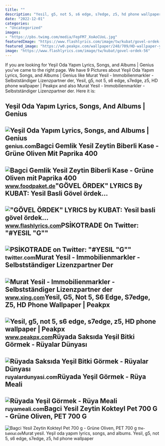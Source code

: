 ```yaml
---
title: ""
description: "Yesil, g5, not 5, s6 edge, s7edge, z5, hd phone wallpaper"
date: "2022-12-01"
categories:
- "Uncategorized"
images:
- "https://pbs.twimg.com/media/FepFM7_XoAoCUoL.jpg"
featuredImage: "https://www.flashlyrics.com/image/tw/kubat/govel-ordek-56"
featured_image: "https://w0.peakpx.com/wallpaper/248/709/HD-wallpaper-yesil-g5-not-5-s6-edge-s7edge-z5.jpg"
image: "https://www.flashlyrics.com/image/tw/kubat/govel-ordek-56"
---
```


If you are looking for Yeşil Oda Yapım Lyrics, Songs, and Albums | Genius you've came to the right page. We have 9 Pictures about Yeşil Oda Yapım Lyrics, Songs, and Albums | Genius like Murat Yesil - Immobilienmarkler - Selbstständiger Lizenzpartner der, Yesil, g5, not 5, s6 edge, s7edge, z5, HD phone wallpaper | Peakpx and also Murat Yesil - Immobilienmarkler - Selbstständiger Lizenzpartner der. Here it is:

Yeşil Oda Yapım Lyrics, Songs, And Albums | Genius
--------------------------------------------------

 ![Yeşil Oda Yapım Lyrics, Songs, and Albums | Genius](https://images.genius.com/b279049dccf7d700442cc2d767e38d8f.900x900x1.jpg) <small>genius.com</small>Bagci Gemlik Yesil Zeytin Biberli Kase - Grüne Oliven Mit Paprika 400
---------------------------------------------------------------------

 ![Bagci Gemlik Yesil Zeytin Biberli Kase - Grüne Oliven mit Paprika 400](https://cdn.shopify.com/s/files/1/0614/6270/8480/products/Bagci-Gemlik-Yesil-Zeytin-Biberli-Kase---Grune-Oliven-mit-Paprika-400-g-Bagci-1669714760_1000x1000.jpg?v=1669714762) <small>www.foodpaket.de</small>"GÖVEL ÖRDEK" LYRICS By KUBAT: Yesil Basli Gövel ördek...
---------------------------------------------------------

 !["GÖVEL ÖRDEK" LYRICS by KUBAT: Yesil basli gövel ördek...](https://www.flashlyrics.com/image/tw/kubat/govel-ordek-56) <small>www.flashlyrics.com</small>PSİKOTRADE On Twitter: "#YESIL "G""
-----------------------------------

 ![PSİKOTRADE on Twitter: "#YESIL "G""](https://pbs.twimg.com/media/FepFM7_XoAoCUoL.jpg) <small>twitter.com</small>Murat Yesil - Immobilienmarkler - Selbstständiger Lizenzpartner Der
-------------------------------------------------------------------

 ![Murat Yesil - Immobilienmarkler - Selbstständiger Lizenzpartner der](https://profile-images.xing.com/images/5c062f5b8806901027b4e46a61c5377c-3/murat-yesil.1024x1024.jpg) <small>www.xing.com</small>Yesil, G5, Not 5, S6 Edge, S7edge, Z5, HD Phone Wallpaper | Peakpx
------------------------------------------------------------------

 ![Yesil, g5, not 5, s6 edge, s7edge, z5, HD phone wallpaper | Peakpx](https://w0.peakpx.com/wallpaper/248/709/HD-wallpaper-yesil-g5-not-5-s6-edge-s7edge-z5.jpg) <small>www.peakpx.com</small>Rüyada Saksıda Yeşil Bitki Görmek - Rüyalar Dünyası
---------------------------------------------------

 ![Rüyada Saksıda Yeşil Bitki Görmek - Rüyalar Dünyası](http://ruyalardunyasi.com/wp-content/uploads/2019/07/ruyada-saksida-yesil-bitki-gormek.jpg) <small>ruyalardunyasi.com</small>Rüyada Yeşil Görmek - Rüya Meali
--------------------------------

 ![Rüyada Yeşil Görmek - Rüya Meali](http://ruyameali.com/wp-content/uploads/2017/05/yeşil-810x608.jpg) <small>ruyameali.com</small>Bagci Yesil Zeytin Kokteyl Pet 700 G - Grüne Oliven, PET 700 G
--------------------------------------------------------------

 ![Bagci Yesil Zeytin Kokteyl Pet 700 g - Grüne Oliven, PET 700 g](https://the-bakkal.de/1094-large_default/bagci-yesil-zeytin-kokteyl-pet-700-g-grune-oliven-pet-700-g.jpg) <small>the-bakkal.de</small>Murat yesil. Yeşil oda yapım lyrics, songs, and albums. Yesil, g5, not 5, s6 edge, s7edge, z5, hd phone wallpaper
